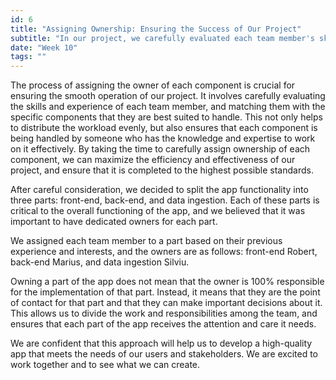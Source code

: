 ```yaml
---
id: 6
title: "Assigning Ownership: Ensuring the Success of Our Project"
subtitle: "In our project, we carefully evaluated each team member's skills and experience to assign ownership of the app's components. This allowed us to distribute the workload evenly and ensure that each component was being handled by someone with the necessary expertise. We divided the app functionality into three parts: front-end, back-end, and data ingestion, and assigned each team member to a part based on their experience and interests."
date: "Week 10"
tags: ""
---
```

The process of assigning the owner of each component is crucial for ensuring the smooth operation of our project. It involves carefully evaluating the skills and experience of each team member, and matching them with the specific components that they are best suited to handle. This not only helps to distribute the workload evenly, but also ensures that each component is being handled by someone who has the knowledge and expertise to work on it effectively. By taking the time to carefully assign ownership of each component, we can maximize the efficiency and effectiveness of our project, and ensure that it is completed to the highest possible standards.

After careful consideration, we decided to split the app functionality into three parts: front-end, back-end, and data ingestion. Each of these parts is critical to the overall functioning of the app, and we believed that it was important to have dedicated owners for each part.

We assigned each team member to a part based on their previous experience and interests, and the owners are as follows: front-end Robert, back-end Marius, and data ingestion Silviu.

Owning a part of the app does not mean that the owner is 100% responsible for the implementation of that part. Instead, it means that they are the point of contact for that part and that they can make important decisions about it. This allows us to divide the work and responsibilities among the team, and ensures that each part of the app receives the attention and care it needs.

We are confident that this approach will help us to develop a high-quality app that meets the needs of our users and stakeholders. We are excited to work together and to see what we can create.




